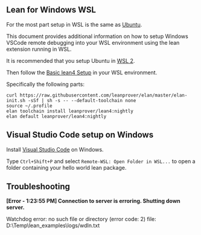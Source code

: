 Lean for Windows WSL
--------------------

For the most part setup in WSL is the same as [Ubuntu](Ubuntu-16.04.md).

This document provides additional information on how to setup Windows
VSCode remote debugging into your WSL environment using the lean
extension running in WSL.

It is recommended that you setup Ubuntu in [WSL 2](https://docs.microsoft.com/en-us/windows/wsl/compare-versions).

Then follow the [Basic lean4 Setup](../setup.md) in your WSL environment.

Specifically the following parts:
```shell
curl https://raw.githubusercontent.com/leanprover/elan/master/elan-init.sh -sSf | sh -s -- --default-toolchain none
source ~/.profile
elan toolchain install leanprover/lean4:nightly
elan default leanprover/lean4:nightly
```

## Visual Studio Code setup on Windows

Install [Visual Studio Code](https://code.visualstudio.com/Download) on Windows.

Type `Ctrl+Shift+P` and select `Remote-WSL: Open Folder in WSL...` to
open a folder containing your hello world lean package.

## Troubleshooting

**[Error - 1:23:55 PM] Connection to server is erroring. Shutting down server.**

Watchdog error: no such file or directory (error code: 2)
  file: D:\Temp\lean_examples\logs/wdIn.txt